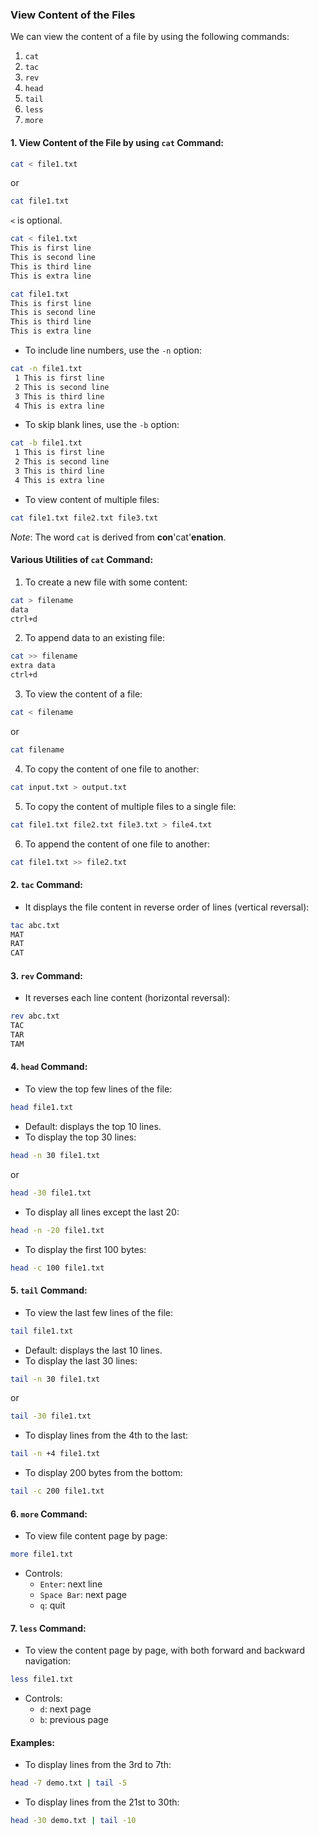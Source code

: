 ### View Content of the Files  
We can view the content of a file by using the following commands:  
1) `cat`  
2) `tac`  
3) `rev`  
4) `head`  
5) `tail`  
6) `less`  
7) `more`  

#### 1. View Content of the File by using `cat` Command:  
```bash
cat < file1.txt  
```
or  
```bash
cat file1.txt  
```  
`<` is optional.  
```bash
cat < file1.txt  
This is first line  
This is second line  
This is third line  
This is extra line  
```  
```bash
cat file1.txt  
This is first line  
This is second line  
This is third line  
This is extra line  
```  
- To include line numbers, use the `-n` option:  
```bash
cat -n file1.txt  
 1 This is first line  
 2 This is second line  
 3 This is third line  
 4 This is extra line  
```  
- To skip blank lines, use the `-b` option:  
```bash
cat -b file1.txt  
 1 This is first line  
 2 This is second line  
 3 This is third line  
 4 This is extra line  
```  
- To view content of multiple files:  
```bash
cat file1.txt file2.txt file3.txt  
```  
*Note*: The word `cat` is derived from **con**'cat'**enation**.  

#### Various Utilities of `cat` Command:  
1) To create a new file with some content:  
```bash
cat > filename  
data  
ctrl+d  
```  
2) To append data to an existing file:  
```bash
cat >> filename  
extra data  
ctrl+d  
```  
3) To view the content of a file:  
```bash
cat < filename  
```
or  
```bash
cat filename  
```  
4) To copy the content of one file to another:  
```bash
cat input.txt > output.txt  
```  
5) To copy the content of multiple files to a single file:  
```bash
cat file1.txt file2.txt file3.txt > file4.txt  
```  
6) To append the content of one file to another:  
```bash
cat file1.txt >> file2.txt  
```  

#### 2. `tac` Command:  
- It displays the file content in reverse order of lines (vertical reversal):  
```bash
tac abc.txt  
MAT  
RAT  
CAT  
```  

#### 3. `rev` Command:  
- It reverses each line content (horizontal reversal):  
```bash
rev abc.txt  
TAC  
TAR  
TAM  
```  

#### 4. `head` Command:  
- To view the top few lines of the file:  
```bash
head file1.txt  
```
- Default: displays the top 10 lines.  
- To display the top 30 lines:  
```bash
head -n 30 file1.txt  
```
or  
```bash
head -30 file1.txt  
```  
- To display all lines except the last 20:  
```bash
head -n -20 file1.txt  
```  
- To display the first 100 bytes:  
```bash
head -c 100 file1.txt  
```  

#### 5. `tail` Command:  
- To view the last few lines of the file:  
```bash
tail file1.txt  
```
- Default: displays the last 10 lines.  
- To display the last 30 lines:  
```bash
tail -n 30 file1.txt  
```
or  
```bash
tail -30 file1.txt  
```  
- To display lines from the 4th to the last:  
```bash
tail -n +4 file1.txt  
```  
- To display 200 bytes from the bottom:  
```bash
tail -c 200 file1.txt  
```  

#### 6. `more` Command:  
- To view file content page by page:  
```bash
more file1.txt  
```
- Controls:  
    - `Enter`: next line  
    - `Space Bar`: next page  
    - `q`: quit  

#### 7. `less` Command:  
- To view the content page by page, with both forward and backward navigation:  
```bash
less file1.txt  
```  
- Controls:  
    - `d`: next page  
    - `b`: previous page  

#### Examples:  
- To display lines from the 3rd to 7th:  
```bash
head -7 demo.txt | tail -5  
```  
- To display lines from the 21st to 30th:  
```bash
head -30 demo.txt | tail -10  
```  